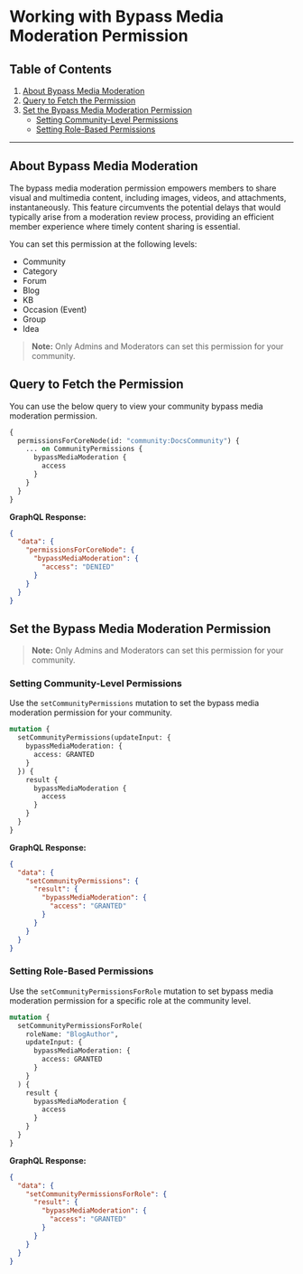 # Working with Bypass Media Moderation Permission

## Table of Contents

1. [About Bypass Media Moderation](#about-bypass-media-moderation)
2. [Query to Fetch the Permission](#query-to-fetch-the-permission)
3. [Set the Bypass Media Moderation Permission](#set-the-bypass-media-moderation-permission)
   - [Setting Community-Level Permissions](#setting-community-level-permissions)
   - [Setting Role-Based Permissions](#setting-role-based-permissions)

---

## About Bypass Media Moderation

The bypass media moderation permission empowers members to share visual and multimedia content, including images, videos, and attachments, instantaneously. This feature circumvents the potential delays that would typically arise from a moderation review process, providing an efficient member experience where timely content sharing is essential.

You can set this permission at the following levels:

- Community
- Category
- Forum
- Blog
- KB
- Occasion (Event)
- Group
- Idea

> **Note:** Only Admins and Moderators can set this permission for your community.

## Query to Fetch the Permission

You can use the below query to view your community bypass media moderation permission.

```graphql
{
  permissionsForCoreNode(id: "community:DocsCommunity") {
    ... on CommunityPermissions {
      bypassMediaModeration {
        access
      }
    }
  }
}
```

**GraphQL Response:**

```json
{
  "data": {
    "permissionsForCoreNode": {
      "bypassMediaModeration": {
        "access": "DENIED"
      }
    }
  }
}
```

## Set the Bypass Media Moderation Permission

> **Note:** Only Admins and Moderators can set this permission for your community.

### Setting Community-Level Permissions

Use the `setCommunityPermissions` mutation to set the bypass media moderation permission for your community.

```graphql
mutation {
  setCommunityPermissions(updateInput: {
    bypassMediaModeration: {
      access: GRANTED
    }
  }) {
    result {
      bypassMediaModeration {
        access
      }
    }
  }
}
```

**GraphQL Response:**

```json
{
  "data": {
    "setCommunityPermissions": {
      "result": {
        "bypassMediaModeration": {
          "access": "GRANTED"
        }
      }
    }
  }
}
```

### Setting Role-Based Permissions

Use the `setCommunityPermissionsForRole` mutation to set bypass media moderation permission for a specific role at the community level.

```graphql
mutation {
  setCommunityPermissionsForRole(
    roleName: "BlogAuthor",
    updateInput: {
      bypassMediaModeration: {
        access: GRANTED
      }
    }
  ) {
    result {
      bypassMediaModeration {
        access
      }
    }
  }
}
```

**GraphQL Response:**

```json
{
  "data": {
    "setCommunityPermissionsForRole": {
      "result": {
        "bypassMediaModeration": {
          "access": "GRANTED"
        }
      }
    }
  }
}
```

